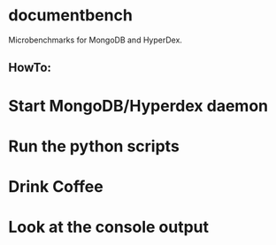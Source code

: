 documentbench
=============

Microbenchmarks for MongoDB and HyperDex.

HowTo:
------
# Start MongoDB/Hyperdex daemon
# Run the python scripts
# Drink Coffee
# Look at the console output
